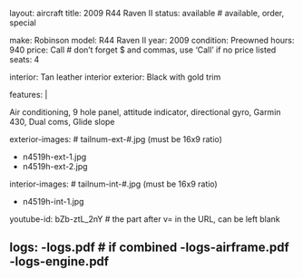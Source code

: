 layout: aircraft
title: 2009 R44 Raven II
status: available # available, order, special

make: Robinson
model: R44 Raven II
year: 2009
condition: Preowned
hours: 940
price: Call # don’t forget $ and commas, use ‘Call’ if no price listed
seats: 4

interior: Tan leather interior
exterior: Black with gold trim

features: |

Air conditioning, 9 hole panel, attitude indicator, directional gyro, Garmin 430, Dual coms, Glide slope



exterior-images: # tailnum-ext-#.jpg (must be 16x9 ratio)
  - n4519h-ext-1.jpg
  - n4519h-ext-2.jpg

interior-images: # tailnum-int-#.jpg (must be 16x9 ratio)
  - n4519h-int-1.jpg


youtube-id: bZb-ztL_2nY # the part after v= in the URL, can be left blank

logs:
  -logs.pdf # if combined
  -logs-airframe.pdf
  -logs-engine.pdf
---
